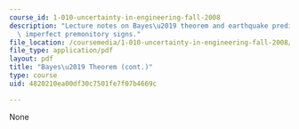 ```yaml
---
course_id: 1-010-uncertainty-in-engineering-fall-2008
description: "Lecture notes on Bayes\u2019 theorem and earthquake prediction from\
  \ imperfect premonitory signs."
file_location: /coursemedia/1-010-uncertainty-in-engineering-fall-2008/4820210ea00df30c7501fe7f07b4669c_app_04.pdf
file_type: application/pdf
layout: pdf
title: "Bayes\u2019 Theorem (cont.)"
type: course
uid: 4820210ea00df30c7501fe7f07b4669c

---
```

None